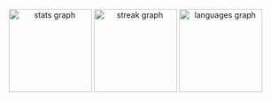 
<div align="center">
  <img src="https://github-readme-stats.vercel.app/api?username=Eduardo-Maia98&hide_title=false&hide_rank=false&show_icons=true&include_all_commits=true&count_private=true&disable_animations=false&theme=github_dark&hide_border=true" 
    height="150"
    alt="stats graph"  
    />
  <img src="https://streak-stats.demolab.com?user=RafaScripts&locale=pt-br&mode=daily&theme=github_dark&hide_border=true&border_radius=5&date_format=j/n%5B/Y%5D" 
    height="150" 
    alt="streak graph" 
    />
  <img src="https://github-readme-stats.vercel.app/api/top-langs?username=Eduardo-Maia98&hide_title=false&layout=compact&card_width=320&langs_count=5&theme=github_dark&hide_border=true" 
    height="150" 
    alt="languages graph"  
    />
</div>
